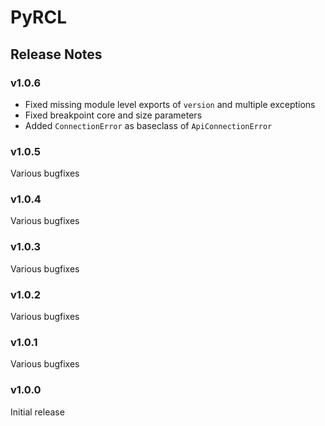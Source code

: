 # PyRCL

## Release Notes

### v1.0.6

* Fixed missing module level exports of `version` and multiple exceptions
* Fixed breakpoint core and size parameters
* Added `ConnectionError` as baseclass of `ApiConnectionError`

### v1.0.5

Various bugfixes

### v1.0.4

Various bugfixes

### v1.0.3

Various bugfixes

### v1.0.2

Various bugfixes

### v1.0.1

Various bugfixes

### v1.0.0

Initial release



